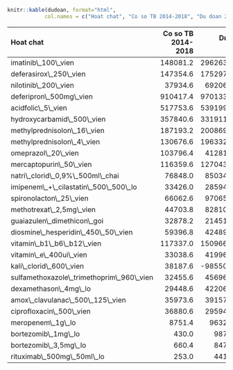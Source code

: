 ``` r
knitr::kable(dudoan, format="html", 
            col.names = c("Hoat chat", "Co so TB 2014-2018", "Du doan 2019", "Du doan 2020", "phanloai"))
```

<table>
<thead>
<tr>
<th style="text-align:left;">
Hoat chat
</th>
<th style="text-align:right;">
Co so TB 2014-2018
</th>
<th style="text-align:right;">
Du doan 2019
</th>
<th style="text-align:right;">
Du doan 2020
</th>
<th style="text-align:left;">
phanloai
</th>
</tr>
</thead>
<tbody>
<tr>
<td style="text-align:left;">
imatinib\_100\_vien
</td>
<td style="text-align:right;">
148081.2
</td>
<td style="text-align:right;">
296263.4252
</td>
<td style="text-align:right;">
317059.2154
</td>
<td style="text-align:left;">
AA
</td>
</tr>
<tr>
<td style="text-align:left;">
deferasirox\_250\_vien
</td>
<td style="text-align:right;">
147354.6
</td>
<td style="text-align:right;">
175297.5824
</td>
<td style="text-align:right;">
204084.6173
</td>
<td style="text-align:left;">
AA
</td>
</tr>
<tr>
<td style="text-align:left;">
nilotinib\_200\_vien
</td>
<td style="text-align:right;">
37934.6
</td>
<td style="text-align:right;">
69206.7338
</td>
<td style="text-align:right;">
67220.3101
</td>
<td style="text-align:left;">
AB
</td>
</tr>
<tr>
<td style="text-align:left;">
deferipron\_500mg\_vien
</td>
<td style="text-align:right;">
910417.4
</td>
<td style="text-align:right;">
970133.1121
</td>
<td style="text-align:right;">
979469.6568
</td>
<td style="text-align:left;">
AC
</td>
</tr>
<tr>
<td style="text-align:left;">
acidfolic\_5\_vien
</td>
<td style="text-align:right;">
517753.6
</td>
<td style="text-align:right;">
539199.2922
</td>
<td style="text-align:right;">
605348.8306
</td>
<td style="text-align:left;">
AC
</td>
</tr>
<tr>
<td style="text-align:left;">
hydroxycarbamid\_500\_vien
</td>
<td style="text-align:right;">
357840.6
</td>
<td style="text-align:right;">
331911.4976
</td>
<td style="text-align:right;">
315480.4137
</td>
<td style="text-align:left;">
AC
</td>
</tr>
<tr>
<td style="text-align:left;">
methylprednisolon\_16\_vien
</td>
<td style="text-align:right;">
187193.2
</td>
<td style="text-align:right;">
200869.8598
</td>
<td style="text-align:right;">
205552.3353
</td>
<td style="text-align:left;">
AC
</td>
</tr>
<tr>
<td style="text-align:left;">
methylprednisolon\_4\_vien
</td>
<td style="text-align:right;">
130676.6
</td>
<td style="text-align:right;">
196332.6798
</td>
<td style="text-align:right;">
216996.6059
</td>
<td style="text-align:left;">
AC
</td>
</tr>
<tr>
<td style="text-align:left;">
omeprazol\_20\_vien
</td>
<td style="text-align:right;">
103796.4
</td>
<td style="text-align:right;">
41281.9836
</td>
<td style="text-align:right;">
9349.4801
</td>
<td style="text-align:left;">
AC
</td>
</tr>
<tr>
<td style="text-align:left;">
mercaptopurin\_50\_vien
</td>
<td style="text-align:right;">
116359.6
</td>
<td style="text-align:right;">
127043.6447
</td>
<td style="text-align:right;">
127469.7705
</td>
<td style="text-align:left;">
AC
</td>
</tr>
<tr>
<td style="text-align:left;">
natri\_clorid\_0,9%\_500ml\_chai
</td>
<td style="text-align:right;">
76848.0
</td>
<td style="text-align:right;">
85034.1107
</td>
<td style="text-align:right;">
89055.7265
</td>
<td style="text-align:left;">
AC
</td>
</tr>
<tr>
<td style="text-align:left;">
imipenem\_+\_cilastatin\_500\_500\_lo
</td>
<td style="text-align:right;">
33426.0
</td>
<td style="text-align:right;">
28594.8069
</td>
<td style="text-align:right;">
27875.3733
</td>
<td style="text-align:left;">
BB
</td>
</tr>
<tr>
<td style="text-align:left;">
spironolacton\_25\_vien
</td>
<td style="text-align:right;">
66062.6
</td>
<td style="text-align:right;">
97065.1350
</td>
<td style="text-align:right;">
90920.9882
</td>
<td style="text-align:left;">
BC
</td>
</tr>
<tr>
<td style="text-align:left;">
methotrexat\_2,5mg\_vien
</td>
<td style="text-align:right;">
44703.8
</td>
<td style="text-align:right;">
82810.4341
</td>
<td style="text-align:right;">
109911.7417
</td>
<td style="text-align:left;">
BC
</td>
</tr>
<tr>
<td style="text-align:left;">
guaiazulen\_dimethicon\_goi
</td>
<td style="text-align:right;">
32878.2
</td>
<td style="text-align:right;">
21451.3740
</td>
<td style="text-align:right;">
26463.9334
</td>
<td style="text-align:left;">
BC
</td>
</tr>
<tr>
<td style="text-align:left;">
diosmine\_hesperidin\_450\_50\_vien
</td>
<td style="text-align:right;">
59396.8
</td>
<td style="text-align:right;">
42489.0984
</td>
<td style="text-align:right;">
40425.3502
</td>
<td style="text-align:left;">
BC
</td>
</tr>
<tr>
<td style="text-align:left;">
vitamin\_b1\_b6\_b12\_vien
</td>
<td style="text-align:right;">
117337.0
</td>
<td style="text-align:right;">
150966.7063
</td>
<td style="text-align:right;">
205036.1678
</td>
<td style="text-align:left;">
BC
</td>
</tr>
<tr>
<td style="text-align:left;">
vitamin\_e\_400ui\_vien
</td>
<td style="text-align:right;">
33038.6
</td>
<td style="text-align:right;">
41996.2679
</td>
<td style="text-align:right;">
54204.9588
</td>
<td style="text-align:left;">
BC
</td>
</tr>
<tr>
<td style="text-align:left;">
kali\_clorid\_600\_vien
</td>
<td style="text-align:right;">
38187.6
</td>
<td style="text-align:right;">
-98550.1584
</td>
<td style="text-align:right;">
-285687.7778
</td>
<td style="text-align:left;">
BC
</td>
</tr>
<tr>
<td style="text-align:left;">
sulfamethoxazole\_trimethoprim\_960\_vien
</td>
<td style="text-align:right;">
32455.6
</td>
<td style="text-align:right;">
45696.1547
</td>
<td style="text-align:right;">
52068.9099
</td>
<td style="text-align:left;">
BC
</td>
</tr>
<tr>
<td style="text-align:left;">
dexamethason\_4mg\_lo
</td>
<td style="text-align:right;">
29448.6
</td>
<td style="text-align:right;">
42206.3053
</td>
<td style="text-align:right;">
45593.0116
</td>
<td style="text-align:left;">
BC
</td>
</tr>
<tr>
<td style="text-align:left;">
amox\_clavulanac\_500\_125\_vien
</td>
<td style="text-align:right;">
35973.6
</td>
<td style="text-align:right;">
39157.7834
</td>
<td style="text-align:right;">
37449.8813
</td>
<td style="text-align:left;">
BC
</td>
</tr>
<tr>
<td style="text-align:left;">
ciprofloxacin\_500\_vien
</td>
<td style="text-align:right;">
36880.6
</td>
<td style="text-align:right;">
29594.4634
</td>
<td style="text-align:right;">
31357.9808
</td>
<td style="text-align:left;">
BC
</td>
</tr>
<tr>
<td style="text-align:left;">
meropenem\_1g\_lo
</td>
<td style="text-align:right;">
8751.4
</td>
<td style="text-align:right;">
9632.7783
</td>
<td style="text-align:right;">
9886.5825
</td>
<td style="text-align:left;">
BC
</td>
</tr>
<tr>
<td style="text-align:left;">
bortezomib\_1mg\_lo
</td>
<td style="text-align:right;">
430.0
</td>
<td style="text-align:right;">
987.1252
</td>
<td style="text-align:right;">
987.1252
</td>
<td style="text-align:left;">
BC
</td>
</tr>
<tr>
<td style="text-align:left;">
bortezomib\_3,5mg\_lo
</td>
<td style="text-align:right;">
660.4
</td>
<td style="text-align:right;">
847.1301
</td>
<td style="text-align:right;">
1076.2555
</td>
<td style="text-align:left;">
BC
</td>
</tr>
<tr>
<td style="text-align:left;">
rituximab\_500mg\_50ml\_lo
</td>
<td style="text-align:right;">
253.0
</td>
<td style="text-align:right;">
441.5416
</td>
<td style="text-align:right;">
506.8423
</td>
<td style="text-align:left;">
BC
</td>
</tr>
</tbody>
</table>
